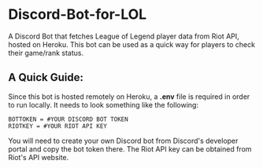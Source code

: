 # Discord-Bot-for-LOL
A Discord Bot that fetches League of Legend player data from Riot API, hosted on Heroku. This bot can be used as a quick way for players to check their game/rank status.

## A Quick Guide:
Since this bot is hosted remotely on Heroku, a **.env** file is required in order to run locally. It needs to look something like the following:
```
BOTTOKEN = #YOUR DISCORD BOT TOKEN
RIOTKEY = #YOUR RIOT API KEY
```

You will need to create your own Discord bot from Discord's developer portal and copy the bot token there. The Riot API key can be obtained from Riot's API website. 

